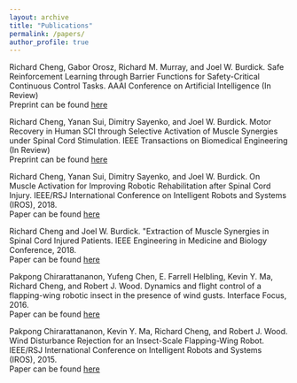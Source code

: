 ```yaml
---
layout: archive
title: "Publications"
permalink: /papers/
author_profile: true
---
```


Richard Cheng, Gabor Orosz, Richard M. Murray, and Joel W. Burdick. Safe Reinforcement Learning through Barrier Functions for Safety-Critical Continuous Control Tasks. AAAI Conference on Artificial Intelligence (In Review) <br/>
Preprint can be found [here](http://rcheng805.github.io/files/aaai2018.pdf)

Richard Cheng, Yanan Sui, Dimitry Sayenko, and Joel W. Burdick. Motor Recovery in Human SCI through Selective Activation of Muscle Synergies under Spinal Cord Stimulation. IEEE Transactions on Biomedical Engineering (In Review) <br/>
Preprint can be found [here](http://rcheng805.github.io/files/tbme2018.pdf)

Richard Cheng, Yanan Sui, Dimitry Sayenko, and Joel W. Burdick. On Muscle Activation for Improving Robotic Rehabilitation after Spinal Cord Injury. IEEE/RSJ International Conference on Intelligent Robots and Systems (IROS), 2018. <br/>
Paper can be found [here](http://rcheng805.github.io/files/iros2018.pdf)

Richard Cheng and Joel W. Burdick. "Extraction of Muscle Synergies in Spinal Cord Injured Patients. IEEE Engineering in Medicine and Biology Conference, 2018. <br/>
Paper can be found [here](http://rcheng805.github.io/files/embc2018.pdf)

Pakpong Chirarattananon, Yufeng Chen, E. Farrell Helbling, Kevin Y. Ma, Richard Cheng, and Robert J. Wood. Dynamics and flight control of a flapping-wing robotic insect in the presence of wind gusts. Interface Focus, 2016. <br/>
Paper can be found [here](http://rcheng805.github.io/files/interface2016.pdf)

Pakpong Chirarattananon, Kevin Y. Ma, Richard Cheng, and Robert J. Wood. Wind Disturbance Rejection for an Insect-Scale Flapping-Wing Robot. IEEE/RSJ International Conference on Intelligent Robots and Systems (IROS), 2015. <br/>
Paper can be found [here](http://rcheng805.github.io/files/iros2015.pdf)
